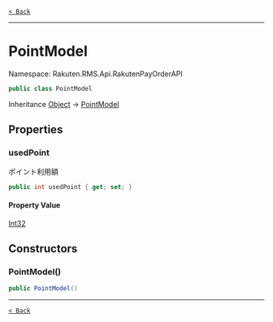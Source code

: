 [`< Back`](./)

---

# PointModel

Namespace: Rakuten.RMS.Api.RakutenPayOrderAPI

```csharp
public class PointModel
```

Inheritance [Object](https://docs.microsoft.com/en-us/dotnet/api/system.object) → [PointModel](./rakuten.rms.api.rakutenpayorderapi.pointmodel)

## Properties

### **usedPoint**

ポイント利用額

```csharp
public int usedPoint { get; set; }
```

#### Property Value

[Int32](https://docs.microsoft.com/en-us/dotnet/api/system.int32)<br>

## Constructors

### **PointModel()**

```csharp
public PointModel()
```

---

[`< Back`](./)
